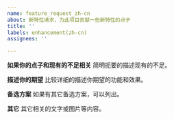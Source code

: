 ```yaml
---
name: feature_request_zh-cn
about: 新特性请求，为此项目贡献一些新特性的点子
title: ''
labels: enhancement(zh-cn)
assignees: ''

---
```


**如果你的点子和现有的不足相关**
简明扼要的描述现有的不足。

**描述你的期望**
比较详细的描述你期望的功能和效果。

**备选方案**
如果有其它备选方案，可以列出。

**其它**
其它相关的文字或图片等内容。
